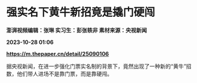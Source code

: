 # 强实名下黄牛新招竟是撬门硬闯
**澎湃视频编辑：张琳 实习生：彭张轶非 素材来源：央视新闻**

**2023-10-28 01:06**

**https://m.thepaper.cn/detail/25090106**

据央视新闻，在进一步强化门票实名制的背景下，竟然出现了一种新的“黄牛”招数，他们带人进场不是靠门票，而是靠硬闯。